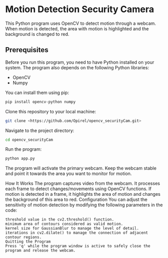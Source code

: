 # Motion Detection Security Camera

This Python program uses OpenCV to detect motion through a webcam. When motion is detected, the area with motion is highlighted and the background is changed to red.

## Prerequisites

Before you run this program, you need to have Python installed on your system. The program also depends on the following Python libraries:
- OpenCV
- Numpy

You can install them using pip:

```bash
pip install opencv-python numpy
```
Clone this repository to your local machine:
```bash
git clone <https://github.com/Opirel/opencv_securityCam.git>
```

Navigate to the project directory:
```bash
cd opencv_securityCam
```

Run the program: 
```bash
python app.py
```



The program will activate the primary webcam. Keep the webcam stable and point it towards the area you want to monitor for motion.

How It Works
The program captures video from the webcam.
It processes each frame to detect changes/movements using OpenCV functions.
If motion is detected in a frame, it highlights the area of motion and changes the background of this area to red.
Configuration
You can adjust the sensitivity of motion detection by modifying the following parameters in the code:

    threshold value in the cv2.threshold() function.
    minimum area of contours considered as valid motion.
    kernel size for GaussianBlur to manage the level of detail.
    iterations in cv2.dilate() to manage the connection of adjacent contour regions.
    Quitting the Program
    Press 'q' while the program window is active to safely close the program and release the webcam.





